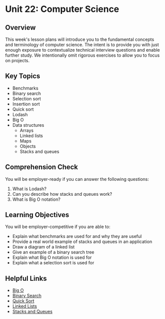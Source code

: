 # Unit 22: Computer Science

## Overview

This week's lesson plans will introduce you to the fundamental concepts and terminology of computer science. The intent is to provide you with just enough exposure to contextualize technical interview questions and enable further study. We intentionally omit rigorous exercises to allow you to focus on projects.

## Key Topics

- Benchmarks
- Binary search
- Selection sort
- Insertion sort
- Quick sort
- Lodash
- Big O
- Data structures
  - Arrays
  - Linked lists
  - Maps
  - Objects
  - Stacks and queues

## Comprehension Check

You will be employer-ready if you can answer the following questions:

1. What is Lodash?
2. Can you describe how stacks and queues work?
3. What is Big O notation?

## Learning Objectives

You will be employer-competitive if you are able to:

- Explain what benchmarks are used for and why they are useful
- Provide a real world example of stacks and queues in an application
- Draw a diagram of a linked list
- Give an example of a binary search tree
- Explain what Big O notation is used for
- Explain what a selection sort is used for

## Helpful Links

- [Big O](https://en.wikipedia.org/wiki/Big_O_notation)
- [Binary Search](https://en.wikipedia.org/wiki/Binary_search_algorithm)
- [Quick Sort](https://en.wikipedia.org/wiki/Quicksort)
- [Linked Lists](https://en.wikipedia.org/wiki/Linked_list)
- [Stacks and Queues](https://en.wikibooks.org/wiki/Data_Structures/Stacks_and_Queues)
